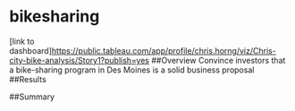 # bikesharing
[link to dashboard]https://public.tableau.com/app/profile/chris.horng/viz/Chris-city-bike-analysis/Story1?publish=yes
##Overview
Convince investors that a bike-sharing program in Des Moines is a solid business proposal
##Results 

##Summary
